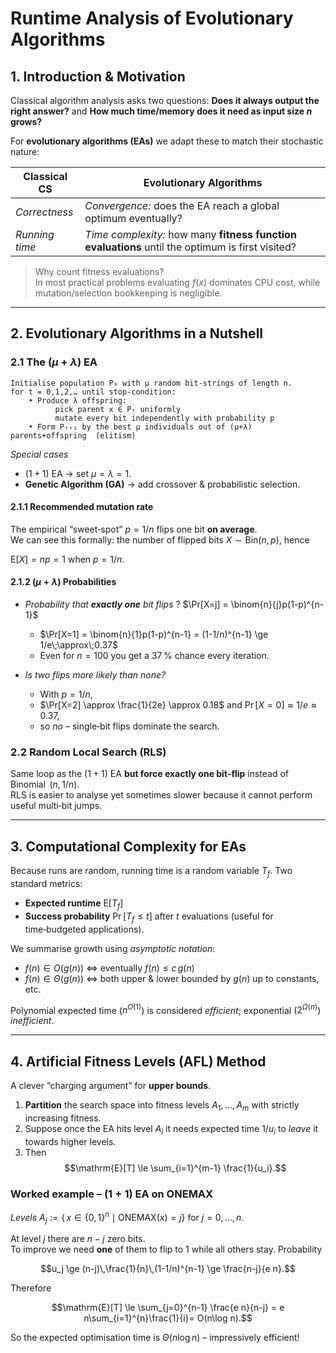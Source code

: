 # Runtime Analysis of Evolutionary Algorithms  

## 1. Introduction & Motivation

Classical algorithm analysis asks two questions: **Does it always output the right answer?** and **How much time/memory does it need as input size $n$ grows?**  

For **evolutionary algorithms (EAs)** we adapt these to match their stochastic nature:

| Classical CS | Evolutionary Algorithms |
|--------------|-------------------------|
| *Correctness*  | *Convergence:* does the EA reach a global optimum eventually? |
| *Running time* | *Time complexity:* how many **fitness function evaluations** until the optimum is first visited? |

> Why count fitness evaluations?            
> In most practical problems evaluating $f(x)$ dominates CPU cost, while mutation/selection bookkeeping is negligible.

---

## 2. Evolutionary Algorithms in a Nutshell

### 2.1 The $(\mu+\lambda)$ EA

```text
Initialise population P₀ with μ random bit‑strings of length n.
for t = 0,1,2,… until stop‑condition:
    • Produce λ offspring:
          pick parent x ∈ Pₜ uniformly
          mutate every bit independently with probability p
    • Form Pₜ₊₁ by the best μ individuals out of (μ+λ) parents+offspring  (elitism)
```

*Special cases*  
* $(1+1)$ EA → set $\mu=\lambda=1$.  
* **Genetic Algorithm (GA)** → add crossover & probabilistic selection.  

#### 2.1.1 Recommended mutation rate  
The empirical “sweet‑spot” $p=1/n$ flips one bit **on average**.  
We can see this formally: the number of flipped bits $X\sim\text{Bin}(n,p)$, hence  

$\mathrm{E}[X]=np = 1$ when $p=1/n$.

#### 2.1.2 $(\mu+\lambda)$ Probabilities

- *Probability that **exactly one** bit flips*  ? $\Pr[X=j] = \binom{n}{j}p(1-p)^{n-1}$
    - $\Pr[X=1] = \binom{n}{1}p(1-p)^{n-1} = (1-1/n)^{n-1} \ge 1/e\;\approx\;0.37$
    - Even for $n=100$ you get a 37 % chance every iteration.

- *Is two flips more likely than none?*
    - With $p=1/n$,
    - $\Pr[X=2] \approx \frac{1}{2e} \approx 0.18$ and $\Pr[X=0]\approx 1/e \approx 0.37$,
    - so *no* – single‑bit flips dominate the search.


### 2.2 Random Local Search (RLS)

Same loop as the $(1+1)$ EA **but force exactly one bit‑flip** instead of Binomial $\,(n,1/n)$.  
RLS is easier to analyse yet sometimes slower because it cannot perform useful multi‑bit jumps.

---

## 3. Computational Complexity for EAs

Because runs are random, running time is a random variable $T_f$. Two standard metrics:

* **Expected runtime** $\mathrm{E}[T_f]$  
* **Success probability** $\Pr[T_f\le t]$ after $t$ evaluations (useful for time‑budgeted applications).

We summarise growth using *asymptotic notation*:

* $f(n)\in O(g(n))$ ⇔ eventually $f(n)\le c\,g(n)$  
* $f(n)\in Θ(g(n))$ ⇔ both upper & lower bounded by $g(n)$ up to constants, etc.

Polynomial expected time ($n^{O(1)}$) is considered *efficient*; exponential ($2^{Ω(n)}$) *inefficient*.

---

## 4. Artificial Fitness Levels (AFL) Method

A clever “charging argument” for **upper bounds**.

1. **Partition** the search space into fitness levels $A_1,\dots,A_m$ with strictly increasing fitness.  
2. Suppose once the EA hits level $A_i$ it needs expected time $1/u_i$ to *leave* it towards higher levels.  
3. Then $$\mathrm{E}[T] \le \sum_{i=1}^{m-1} \frac{1}{u_i}.$$

### Worked example – $(1+1)$ EA on ONEMAX

*Levels* $A_j := \{\,x\in\{0,1\}^n\;\mid\;\mathrm{ONEMAX}(x)=j\}$ for $j=0,\dots,n$.

At level $j$ there are $n-j$ zero bits.  
To improve we need **one** of them to flip to 1 while all others stay. Probability  

$$u_j \ge (n-j)\,\frac{1}{n}\,(1-1/n)^{n-1} \ge \frac{n-j}{e n}.$$

Therefore  

$$\mathrm{E}[T] \le \sum_{j=0}^{n-1} \frac{e n}{n-j} = e n\sum_{i=1}^{n}\frac{1}{i}= O(n\log n).$$

So the expected optimisation time is $\Theta(n\log n)$ – impressively efficient!
